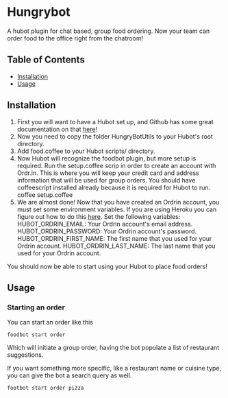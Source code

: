 # Hungrybot

A hubot plugin for chat based, group food ordering. Now your team can order food to the office right from the chatroom!

## Table of Contents

 - [Installation](#installation)
 - [Usage](#usage)

## Installation

1. First you will want to have a Hubot set up, and Github has some great documentation on that [here](https://github.com/github/hubot/blob/master/docs/README.md)!
2. Now you need to copy the folder HungryBotUtils to your Hubot's root directory.
3. Add food.coffee to your Hubot scripts/ directory.
4. Now Hubot will recognize the foodbot plugin, but more setup is required. Run the setup.coffee scrip in order to create an account with Ordr.in. This is where you will keep your credit card and address information that will be used for group orders. You should have coffeescript installed already because it is required for Hubot to run.
    coffee setup.coffee
5. We are almost done! Now that you have created an Ordrin account, you must set some environment variables. If you are using Heroku you can figure out how to do this [here](https://devcenter.heroku.com/articles/config-vars). Set the following variables:
    HUBOT_ORDRIN_EMAIL: Your Ordrin account's email address.
    HUBOT_ORDRIN_PASSWORD: Your Ordrin account's password.
    HUBOT_ORDRIN_FIRST_NAME: The first name that you used for your Ordrin account.
    HUBOT_ORDRIN_LAST_NAME: The last name that you used for your Ordrin account.

You should now be able to start using your Hubot to place food orders!

## Usage

### Starting an order

You can start an order like this

    foodbot start order

Which will initiate a group order, having the bot populate a list of restaurant suggestions.

If you want something more specific, like a restaurant name or cuisine type, you can give the bot a search query as well.

    footbot start order pizza
